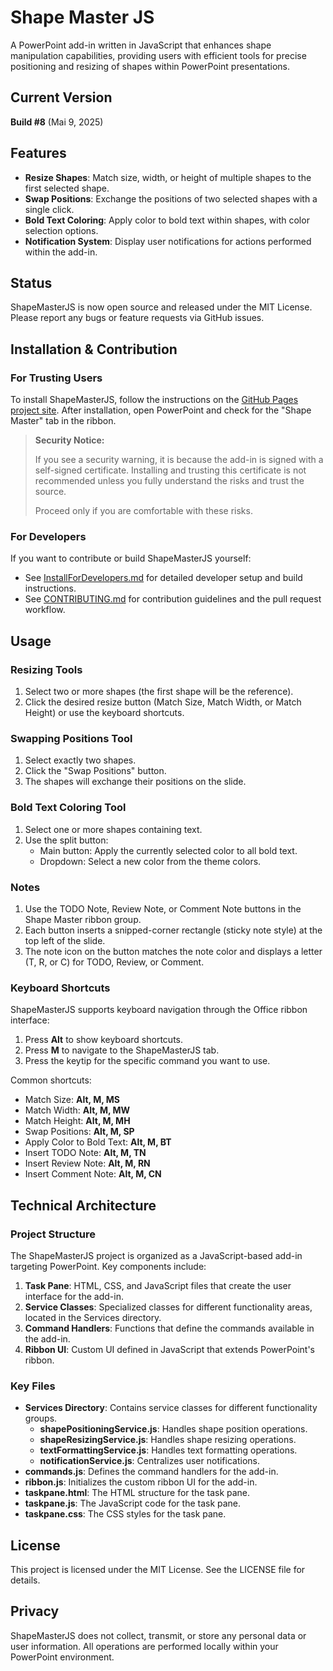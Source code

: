 # Shape Master JS

A PowerPoint add-in written in JavaScript that enhances shape manipulation capabilities, providing users with efficient tools for precise positioning and resizing of shapes within PowerPoint presentations.

## Current Version

**Build #8** (Mai 9, 2025)

## Features

- **Resize Shapes**: Match size, width, or height of multiple shapes to the first selected shape.
- **Swap Positions**: Exchange the positions of two selected shapes with a single click.
- **Bold Text Coloring**: Apply color to bold text within shapes, with color selection options.
- **Notification System**: Display user notifications for actions performed within the add-in.

## Status

ShapeMasterJS is now open source and released under the MIT License. Please report any bugs or feature requests via GitHub issues.

## Installation & Contribution

### For Trusting Users

To install ShapeMasterJS, follow the instructions on the [GitHub Pages project site](https://github.com/yourusername/ShapeMasterJS). After installation, open PowerPoint and check for the "Shape Master" tab in the ribbon.

> **Security Notice:**
>
> If you see a security warning, it is because the add-in is signed with a self-signed certificate. Installing and trusting this certificate is not recommended unless you fully understand the risks and trust the source.
>
> Proceed only if you are comfortable with these risks.

### For Developers

If you want to contribute or build ShapeMasterJS yourself:

- See [InstallForDevelopers.md](InstallForDevelopers.md) for detailed developer setup and build instructions.
- See [CONTRIBUTING.md](CONTRIBUTING.md) for contribution guidelines and the pull request workflow.

## Usage

### Resizing Tools
1. Select two or more shapes (the first shape will be the reference).
2. Click the desired resize button (Match Size, Match Width, or Match Height) or use the keyboard shortcuts.

### Swapping Positions Tool
1. Select exactly two shapes.
2. Click the "Swap Positions" button.
3. The shapes will exchange their positions on the slide.

### Bold Text Coloring Tool
1. Select one or more shapes containing text.
2. Use the split button:
   - Main button: Apply the currently selected color to all bold text.
   - Dropdown: Select a new color from the theme colors.

### Notes
1. Use the TODO Note, Review Note, or Comment Note buttons in the Shape Master ribbon group.
2. Each button inserts a snipped-corner rectangle (sticky note style) at the top left of the slide.
3. The note icon on the button matches the note color and displays a letter (T, R, or C) for TODO, Review, or Comment.

### Keyboard Shortcuts
ShapeMasterJS supports keyboard navigation through the Office ribbon interface:

1. Press **Alt** to show keyboard shortcuts.
2. Press **M** to navigate to the ShapeMasterJS tab.
3. Press the keytip for the specific command you want to use.

Common shortcuts:
- Match Size: **Alt, M, MS**
- Match Width: **Alt, M, MW** 
- Match Height: **Alt, M, MH**
- Swap Positions: **Alt, M, SP**
- Apply Color to Bold Text: **Alt, M, BT**
- Insert TODO Note: **Alt, M, TN**
- Insert Review Note: **Alt, M, RN**
- Insert Comment Note: **Alt, M, CN**

## Technical Architecture

### Project Structure
The ShapeMasterJS project is organized as a JavaScript-based add-in targeting PowerPoint. Key components include:

1. **Task Pane**: HTML, CSS, and JavaScript files that create the user interface for the add-in.
2. **Service Classes**: Specialized classes for different functionality areas, located in the Services directory.
3. **Command Handlers**: Functions that define the commands available in the add-in.
4. **Ribbon UI**: Custom UI defined in JavaScript that extends PowerPoint's ribbon.

### Key Files
- **Services Directory**: Contains service classes for different functionality groups.
  - **shapePositioningService.js**: Handles shape position operations.
  - **shapeResizingService.js**: Handles shape resizing operations.
  - **textFormattingService.js**: Handles text formatting operations.
  - **notificationService.js**: Centralizes user notifications.
- **commands.js**: Defines the command handlers for the add-in.
- **ribbon.js**: Initializes the custom ribbon UI for the add-in.
- **taskpane.html**: The HTML structure for the task pane.
- **taskpane.js**: The JavaScript code for the task pane.
- **taskpane.css**: The CSS styles for the task pane.

## License

This project is licensed under the MIT License. See the LICENSE file for details.

## Privacy

ShapeMasterJS does not collect, transmit, or store any personal data or user information. All operations are performed locally within your PowerPoint environment.





